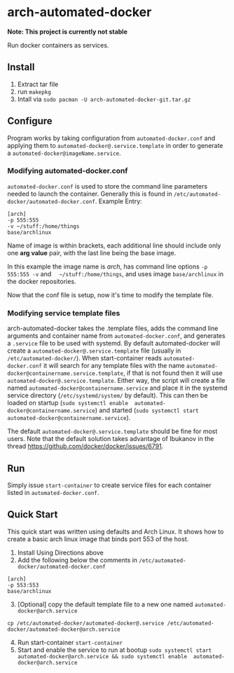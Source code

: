 # arch-automated-docker

**Note: This project is currently not stable**

Run docker containers as services.

## Install
1. Extract tar file
2. run `makepkg`
3. Intall via `sudo pacman -U arch-automated-docker-git.tar.gz`

## Configure
Program works by taking configuration from `automated-docker.conf` and applying them to 
`automated-docker@.service.template` in order to generate a `automated-docker@imageName.service`.

### Modifying automated-docker.conf
`automated-docker.conf` is used to store the command line parameters needed to launch the container. 
Generally this is found in `/etc/automated-docker/automated-docker.conf`.
Example Entry:
```
[arch]
-p 555:555
-v ~/stuff:/home/things
base/archlinux
```

Name of image is within brackets, each additional line should include only one **arg value** pair, with 
the last line being the base image. 

In this example the image name is *arch*, has command line options `-p 555:555 -v` and ` 
~/stuff:/home/things`, and uses image `base/archlinux` in the docker repositories. 

Now that the conf file is setup, now it's time to modify the template file.

### Modifying service template files
arch-automated-docker takes the .template files, adds the command line arguments and container name from 
`automated-docker.conf`, and generates a `.service` file to be used with systemd. By default 
automated-docker will create a `automated-docker@.service.template` file (usually in 
`/etc/automated-docker/`). When start-container reads `automated-docker.conf` it will search for any 
template files with the name `automated-docker@containername.service.template`, if that is not found 
then it will use `automated-docker@.service.template`. Either way, the script will create a file named 
`automated-docker@containername.service` and place it in the systemd service directory 
(`/etc/systemd/system/` by default). This can then be loaded on startup (`sudo systemctl enable 
automated-docker@containername.service`) and started (`sudo systemctl start 
automated-docker@containername.service`).

The default `automated-docker@.service.template` should be fine for most users. Note that the default 
solution takes advantage of Ibukanov in the thread https://github.com/docker/docker/issues/6791.

## Run
Simply issue `start-container` to create service files for each container listed in 
`automated-docker.conf`.

## Quick Start
This quick start was written using defaults and Arch Linux. It shows how to create a basic arch linux 
image that binds port 553 of the host.

1. Install Using Directions above
2. Add the following below the comments in `/etc/automated-docker/automated-docker.conf`
```
[arch]
-p 553:553
base/archlinux
```
3. [Optional] copy the default template file to a new one named `automated-docker@arch.service`
```
cp /etc/automated-docker/automated-docker@.service /etc/automated-docker/automated-docker@arch.service
```
4. Run start-container
`start-container`
5. Start and enable the service to run at bootup
`sudo systemctl start automated-docker@arch.service && sudo systemctl enable 
automated-docker@arch.service`
